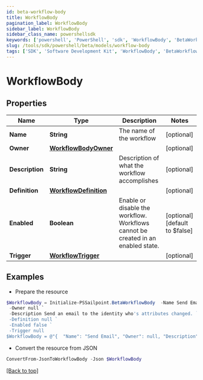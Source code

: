 ```yaml
---
id: beta-workflow-body
title: WorkflowBody
pagination_label: WorkflowBody
sidebar_label: WorkflowBody
sidebar_class_name: powershellsdk
keywords: ['powershell', 'PowerShell', 'sdk', 'WorkflowBody', 'BetaWorkflowBody'] 
slug: /tools/sdk/powershell/beta/models/workflow-body
tags: ['SDK', 'Software Development Kit', 'WorkflowBody', 'BetaWorkflowBody']
---
```



# WorkflowBody

## Properties

Name | Type | Description | Notes
------------ | ------------- | ------------- | -------------
**Name** | **String** | The name of the workflow | [optional] 
**Owner** | [**WorkflowBodyOwner**](workflow-body-owner) |  | [optional] 
**Description** | **String** | Description of what the workflow accomplishes | [optional] 
**Definition** | [**WorkflowDefinition**](workflow-definition) |  | [optional] 
**Enabled** | **Boolean** | Enable or disable the workflow.  Workflows cannot be created in an enabled state. | [optional] [default to $false]
**Trigger** | [**WorkflowTrigger**](workflow-trigger) |  | [optional] 

## Examples

- Prepare the resource
```powershell
$WorkflowBody = Initialize-PSSailpoint.BetaWorkflowBody  -Name Send Email `
 -Owner null `
 -Description Send an email to the identity who's attributes changed. `
 -Definition null `
 -Enabled false `
 -Trigger null
$WorkflowBody = @"{  "Name": "Send Email", "Owner": null, "Description": "Send an email to the identity who's attributes changed.", "Definition": null, "Enabled": false, "Trigger": null }"@
```

- Convert the resource from JSON
```powershell
ConvertFrom-JsonToWorkflowBody -Json $WorkflowBody
```


[[Back to top]](#) 

